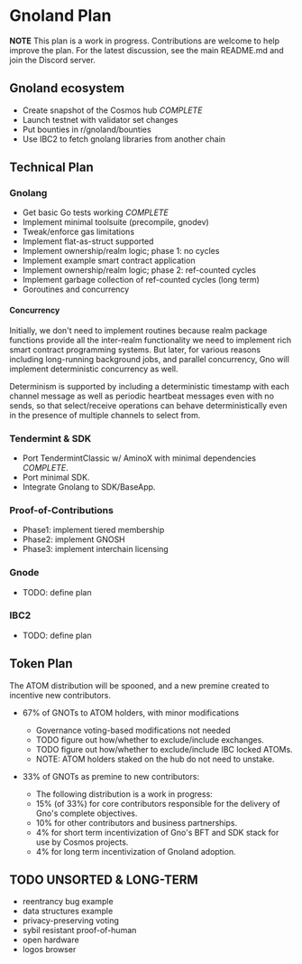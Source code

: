 # Gnoland Plan

__NOTE__ This plan is a work in progress.  Contributions are welcome to help
improve the plan. For the latest discussion, see the main README.md and join
the Discord server.

## Gnoland ecosystem

* Create snapshot of the Cosmos hub _COMPLETE_
* Launch testnet with validator set changes
* Put bounties in r/gnoland/bounties
* Use IBC2 to fetch gnolang libraries from another chain

## Technical Plan

### Gnolang

* Get basic Go tests working _COMPLETE_
* Implement minimal toolsuite (precompile, gnodev)
* Tweak/enforce gas limitations
* Implement flat-as-struct supported
* Implement ownership/realm logic; phase 1: no cycles
* Implement example smart contract application
* Implement ownership/realm logic; phase 2: ref-counted cycles
* Implement garbage collection of ref-counted cycles (long term)
* Goroutines and concurrency

#### Concurrency

Initially, we don't need to implement routines because realm package functions
provide all the inter-realm functionality we need to implement rich smart
contract programming systems.  But later, for various reasons including
long-running background jobs, and parallel concurrency, Gno will implement
deterministic concurrency as well.

Determinism is supported by including a deterministic timestamp with each
channel message as well as periodic heartbeat messages even with no sends, so
that select/receive operations can behave deterministically even in the
presence of multiple channels to select from.

### Tendermint & SDK

* Port TendermintClassic w/ AminoX with minimal dependencies _COMPLETE_.
* Port minimal SDK.
* Integrate Gnolang to SDK/BaseApp.

### Proof-of-Contributions

* Phase1: implement tiered membership
* Phase2: implement GNOSH
* Phase3: implement interchain licensing

### Gnode

* TODO: define plan

### IBC2

* TODO: define plan

## Token Plan

The ATOM distribution will be spooned, and a new premine created to incentive new contributors.

* 67% of GNOTs to ATOM holders, with minor modifications
  - Governance voting-based modifications not needed
  - TODO figure out how/whether to exclude/include exchanges.
  - TODO figure out how/whether to exclude/include IBC locked ATOMs.
  - NOTE: ATOM holders staked on the hub do not need to unstake.

* 33% of GNOTs as premine to new contributors:
  - The following distribution is a work in progress:
  - 15% (of 33%) for core contributors responsible for the delivery of Gno's complete objectives.
  - 10% for other contributors and business partnerships.
  -  4% for short term incentivization of Gno's BFT and SDK stack for use by Cosmos projects.
  -  4% for long term incentivization of Gnoland adoption.

## TODO UNSORTED & LONG-TERM

* reentrancy bug example
* data structures example
* privacy-preserving voting
* sybil resistant proof-of-human
* open hardware
* logos browser

